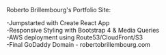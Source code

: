 Roberto Brillembourg's Portfolio Site:<br>

-Jumpstarted with Create React App<br>
-Responsive Styling with Bootstrap 4 & Media Queries<br>
-AWS deployment using Route53/CloudFront/S3<br>
-Final GoDaddy Domain - robertobrillembourg.com<br>
